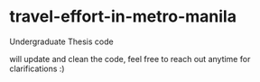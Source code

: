 # travel-effort-in-metro-manila
Undergraduate Thesis code

will update and clean the code, feel free to reach out anytime for clarifications :)

